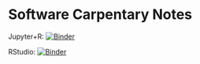 # Software Carpentary Notes


Jupyter+R: [![Binder](http://mybinder.org/badge.svg)](http://beta.mybinder.org/v2/gh/ajijohn/software-carpentry/master?filepath=day2-starting-with-data.ipynb)

RStudio: [![Binder](http://mybinder.org/badge.svg)](http://beta.mybinder.org/v2/gh/ajijohn/software-carpentry/master?urlpath=rstudio)

